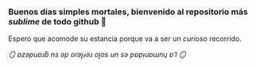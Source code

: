 <h3> Buenos días simples mortales, bienvenido al repositorio más <i> sublime </i> de todo github 🌆 </h3>
<p> Espero que acomode su estancia porque va a ser un <i> curioso </i> recorrido. </p>


<i> 🪞 ɐzǝpuɐɹƃ ns ǝp oɾǝʅⅎǝɹ oʅos un sǝ pɐpᴉuɐɯnɥ ɐ⅂ 🪞 </i>


<!--
**Naturalkidv1/Naturalkidv1** is a ✨ _special_ ✨ repository because its `README.md` (this file) appears on your GitHub profile.
-->
